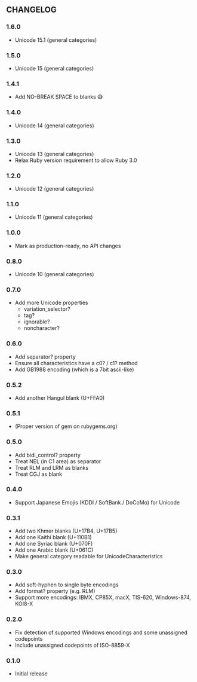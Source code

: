 ## CHANGELOG

### 1.6.0

* Unicode 15.1 (general categories)

### 1.5.0

* Unicode 15 (general categories)

### 1.4.1

* Add NO-BREAK SPACE to blanks 😅

### 1.4.0

* Unicode 14 (general categories)

### 1.3.0

* Unicode 13 (general categories)
* Relax Ruby version requirement to allow Ruby 3.0

### 1.2.0

* Unicode 12 (general categories)

### 1.1.0

* Unicode 11 (general categories)

### 1.0.0

* Mark as production-ready, no API changes

### 0.8.0

* Unicode 10 (general categories)

### 0.7.0

* Add more Unicode properties
  * variation_selector?
  * tag?
  * ignorable?
  * noncharacter?

### 0.6.0

* Add separator? property
* Ensure all characteristics have a c0? / c1? method
* Add GB1988 encoding (which is a 7bit ascii-like)

### 0.5.2

* Add another Hangul blank (U+FFA0)

### 0.5.1

* (Proper version of gem on rubygems.org)

### 0.5.0

* Add bidi_control? property
* Treat NEL (in C1 area) as separator
* Treat RLM and LRM as blanks
* Treat CGJ as blank

### 0.4.0

* Support Japanese Emojis (KDDI / SoftBank / DoCoMo) for Unicode

### 0.3.1

* Add two Khmer blanks (U+17B4, U+17B5)
* Add one Kaithi blank (U+110B1)
* Add one Syriac blank (U+070F)
* Add one Arabic blank (U+061C)
* Make general category readable for UnicodeCharacteristics

### 0.3.0

* Add soft-hyphen to single byte encodings
* Add format? property (e.g. RLM)
* Support more encodings: IBMX, CP85X, macX, TIS-620, Windows-874, KOI8-X

### 0.2.0

* Fix detection of supported Windows encodings and some unassigned codepoints
* Include unassigned codepoints of ISO-8859-X

### 0.1.0

* Initial release

